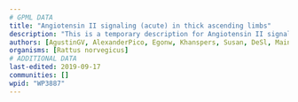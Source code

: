 ```yaml
---
# GPML DATA
title: "Angiotensin II signaling (acute) in thick ascending limbs"
description: "This is a temporary description for Angiotensin II signaling (acute) in thick ascending limbs"
authors: [AgustinGV, AlexanderPico, Egonw, Khanspers, Susan, DeSl, MaintBot, Mkutmon]
organisms: [Rattus norvegicus]
# ADDITIONAL DATA
last-edited: 2019-09-17
communities: []
wpid: "WP3887"
---
```

